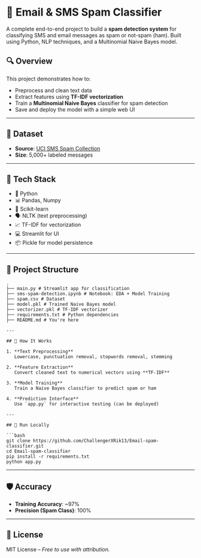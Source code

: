 # 📧 Email & SMS Spam Classifier

A complete end-to-end project to build a **spam detection system** for classifying SMS and email messages as spam or not-spam (ham). Built using Python, NLP techniques, and a Multinomial Naive Bayes model.


## 🔍 Overview

This project demonstrates how to:
- Preprocess and clean text data
- Extract features using **TF-IDF vectorization**
- Train a **Multinomial Naive Bayes** classifier for spam detection
- Save and deploy the model with a simple web UI

---

## 📂 Dataset

- **Source**: [UCI SMS Spam Collection](https://www.kaggle.com/datasets/uciml/sms-spam-collection-dataset)
- **Size**: 5,000+ labeled messages

---

## 🔧 Tech Stack

- 🐍 Python
- 📊 Pandas, Numpy
- 🧠 Scikit-learn
- 🗣️ NLTK (text preprocessing)
- 📈 TF-IDF for vectorization
- 💻 Streamlit for UI 
- 📦 Pickle for model persistence

---

## 📁 Project Structure

```
.
├── main.py # Streamlit app for classification
├── sms-spam-detection.ipynb # Notebook: EDA + Model Training
├── spam.csv # Dataset
├── model.pkl # Trained Naive Bayes model
├── vectorizer.pkl # TF-IDF vectorizer
├── requirements.txt # Python dependencies
├── README.md # You're here

---

## 🧪 How It Works

1. **Text Preprocessing**  
   Lowercase, punctuation removal, stopwords removal, stemming

2. **Feature Extraction**  
   Convert cleaned text to numerical vectors using **TF-IDF**

3. **Model Training**  
   Train a Naive Bayes classifier to predict spam or ham

4. **Prediction Interface**  
   Use `app.py` for interactive testing (can be deployed)

---

## 🚀 Run Locally

```bash
git clone https://github.com/ChallengerXRik13/Email-spam-classifier.git
cd Email-spam-classifier
pip install -r requirements.txt
python app.py
```

---

## 🛡 Accuracy

- **Training Accuracy**: ~97%
- **Precision (Spam Class)**: 100%

---

## 📄 License

MIT License – *Free to use with attribution.*
